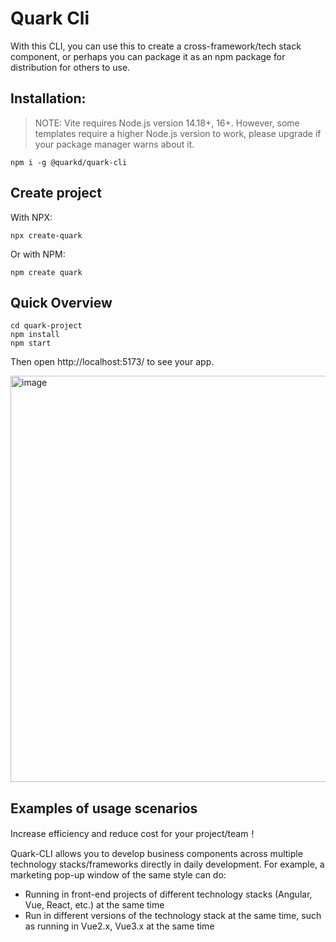# Quark Cli

With this CLI, you can use this to create a cross-framework/tech stack component, or perhaps you can package it as an npm package for distribution for others to use.


## Installation:

> NOTE: Vite requires Node.js version 14.18+, 16+. However, some templates require a higher Node.js version to work, please upgrade if your package manager warns about it.

```
npm i -g @quarkd/quark-cli
```

## Create project

With NPX:

```shell
npx create-quark
```

Or with NPM:

```shell
npm create quark
```

## Quick Overview

```
cd quark-project
npm install
npm start
```

Then open http://localhost:5173/ to see your app.

<img width="650" alt="image" src="https://user-images.githubusercontent.com/14307551/198551050-ce7d81c7-8aa8-413a-a42a-130471f399b1.png">

## Examples of usage scenarios

Increase efficiency and reduce cost for your project/team！

Quark-CLI allows you to develop business components across multiple technology stacks/frameworks directly in daily development. For example, a marketing pop-up window of the same style can do:

- Running in front-end projects of different technology stacks (Angular, Vue, React, etc.) at the same time
- Run in different versions of the technology stack at the same time, such as running in Vue2.x, Vue3.x at the same time
